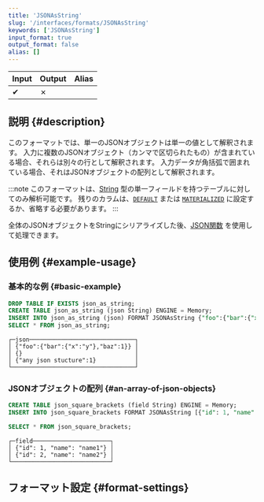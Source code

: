 ```yaml
---
title: 'JSONAsString'
slug: '/interfaces/formats/JSONAsString'
keywords: ['JSONAsString']
input_format: true
output_format: false
alias: []
---
```


| Input | Output  | Alias |
|-------|---------|-------|
| ✔     | ✗       |       |


## 説明 {#description}

このフォーマットでは、単一のJSONオブジェクトは単一の値として解釈されます。
入力に複数のJSONオブジェクト（カンマで区切られたもの）が含まれている場合、それらは別々の行として解釈されます。
入力データが角括弧で囲まれている場合、それはJSONオブジェクトの配列として解釈されます。

:::note
このフォーマットは、[String](/sql-reference/data-types/string.md) 型の単一フィールドを持つテーブルに対してのみ解析可能です。
残りのカラムは、[`DEFAULT`](/sql-reference/statements/create/table.md/#default) または [`MATERIALIZED`](/sql-reference/statements/create/view#materialized-view) に設定するか、省略する必要があります。
:::

全体のJSONオブジェクトをStringにシリアライズした後、[JSON関数](/sql-reference/functions/json-functions.md) を使用して処理できます。

## 使用例 {#example-usage}

### 基本的な例 {#basic-example}

```sql title="クエリ"
DROP TABLE IF EXISTS json_as_string;
CREATE TABLE json_as_string (json String) ENGINE = Memory;
INSERT INTO json_as_string (json) FORMAT JSONAsString {"foo":{"bar":{"x":"y"},"baz":1}},{},{"any json stucture":1}
SELECT * FROM json_as_string;
```

```response title="レスポンス"
┌─json──────────────────────────────┐
│ {"foo":{"bar":{"x":"y"},"baz":1}} │
│ {}                                │
│ {"any json stucture":1}           │
└───────────────────────────────────┘
```

### JSONオブジェクトの配列 {#an-array-of-json-objects}

```sql title="クエリ"
CREATE TABLE json_square_brackets (field String) ENGINE = Memory;
INSERT INTO json_square_brackets FORMAT JSONAsString [{"id": 1, "name": "name1"}, {"id": 2, "name": "name2"}];

SELECT * FROM json_square_brackets;
```

```response title="レスポンス"
┌─field──────────────────────┐
│ {"id": 1, "name": "name1"} │
│ {"id": 2, "name": "name2"} │
└────────────────────────────┘
```

## フォーマット設定 {#format-settings}
